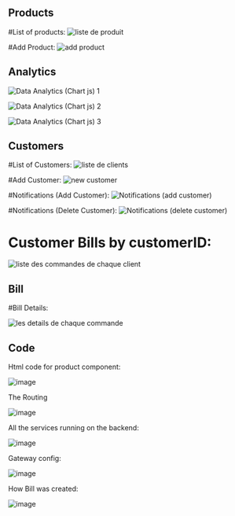 ## Products

#List of products:
![liste de produit](https://user-images.githubusercontent.com/81532862/218309837-24888df8-4505-4588-ab17-57628e959b0d.png)

#Add Product:
![add product](https://user-images.githubusercontent.com/81532862/218309853-eb3a516b-66b6-4280-854d-921732646868.png)

## Analytics

![Data Analytics (Chart js) 1](https://user-images.githubusercontent.com/81532862/218309921-2ecd8150-fb6e-42db-87b9-124aa81fbad1.png)

![Data Analytics (Chart js) 2](https://user-images.githubusercontent.com/81532862/218309923-191a746d-74b1-427b-9149-a5de63faea3e.png)

![Data Analytics (Chart js) 3](https://user-images.githubusercontent.com/81532862/218309925-9d534f16-1517-49f8-967f-350a0c07bc05.png)


## Customers

#List of Customers:
![liste de clients](https://user-images.githubusercontent.com/81532862/218309997-4363aeee-a0d0-4ead-a59d-c0a7f363914a.png)


#Add Customer:
![new customer](https://user-images.githubusercontent.com/81532862/218310003-b684b120-6188-4055-aa83-31c6fc8882f3.png)


#Notifications (Add Customer):
![Notifications (add customer)](https://user-images.githubusercontent.com/81532862/218310010-6a804013-00a8-4357-8910-f6d9007be2ff.png)


#Notifications (Delete Customer):
![Notifications (delete customer)](https://user-images.githubusercontent.com/81532862/218310017-fdcbc5a6-3406-44b9-b734-a16f219e2d44.png)


# Customer Bills by customerID:
![liste des commandes de chaque client](https://user-images.githubusercontent.com/81532862/218310028-66a49514-e343-4b3e-b584-f947cb79953d.png)


## Bill

#Bill Details:

![les details de chaque commande](https://user-images.githubusercontent.com/81532862/218310060-d47b99c1-2409-4501-a8fa-b378c75b823a.png)


## Code

Html code for product component:

![image](https://user-images.githubusercontent.com/81532862/207162717-77cedb44-cb47-4ec3-a96c-e2d92f677640.png)

The Routing

![image](https://user-images.githubusercontent.com/81532862/207162947-4873e52d-7c52-468e-96d7-316113aa6264.png)


All the services running on the backend:

![image](https://user-images.githubusercontent.com/81532862/207163109-60f3c200-0b90-4370-a2e0-d33ce186cc20.png)

Gateway config:

![image](https://user-images.githubusercontent.com/81532862/207163972-bcce4592-28b5-4dfa-996b-fee4291e7ef0.png)

How Bill was created:

![image](https://user-images.githubusercontent.com/81532862/207164182-cc57a2b8-4b96-47e5-b39b-676af5c7141a.png)







